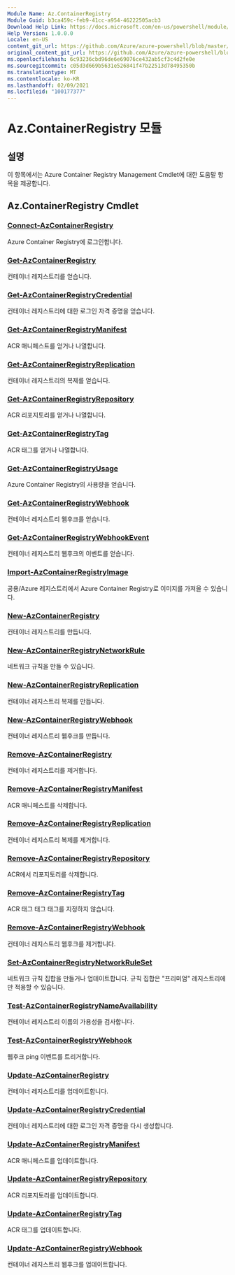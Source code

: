 ```yaml
---
Module Name: Az.ContainerRegistry
Module Guid: b3ca459c-feb9-41cc-a954-46222505acb3
Download Help Link: https://docs.microsoft.com/en-us/powershell/module/az.containerregistry
Help Version: 1.0.0.0
Locale: en-US
content_git_url: https://github.com/Azure/azure-powershell/blob/master/src/ContainerRegistry/ContainerRegistry/help/Az.ContainerRegistry.md
original_content_git_url: https://github.com/Azure/azure-powershell/blob/master/src/ContainerRegistry/ContainerRegistry/help/Az.ContainerRegistry.md
ms.openlocfilehash: 6c93236cbd96de6e69076ce432ab5cf3c4d2fe0e
ms.sourcegitcommit: c05d3d669b5631e526841f47b22513d78495350b
ms.translationtype: MT
ms.contentlocale: ko-KR
ms.lasthandoff: 02/09/2021
ms.locfileid: "100177377"
---
```

# Az.ContainerRegistry 모듈
## 설명
이 항목에서는 Azure Container Registry Management Cmdlet에 대한 도움말 항목을 제공합니다.

## Az.ContainerRegistry Cmdlet
### [Connect-AzContainerRegistry](Connect-AzContainerRegistry.md)
Azure Container Registry에 로그인합니다.

### [Get-AzContainerRegistry](Get-AzContainerRegistry.md)
컨테이너 레지스트리를 얻습니다.

### [Get-AzContainerRegistryCredential](Get-AzContainerRegistryCredential.md)
컨테이너 레지스트리에 대한 로그인 자격 증명을 얻습니다.

### [Get-AzContainerRegistryManifest](Get-AzContainerRegistryManifest.md)
ACR 매니페스트를 얻거나 나열합니다. 

### [Get-AzContainerRegistryReplication](Get-AzContainerRegistryReplication.md)
컨테이너 레지스트리의 복제를 얻습니다.

### [Get-AzContainerRegistryRepository](Get-AzContainerRegistryRepository.md)
ACR 리포지토리를 얻거나 나열합니다.

### [Get-AzContainerRegistryTag](Get-AzContainerRegistryTag.md)
ACR 태그를 얻거나 나열합니다. 

### [Get-AzContainerRegistryUsage](Get-AzContainerRegistryUsage.md)
Azure Container Registry의 사용량을 얻습니다.

### [Get-AzContainerRegistryWebhook](Get-AzContainerRegistryWebhook.md)
컨테이너 레지스트리 웹후크를 얻습니다.

### [Get-AzContainerRegistryWebhookEvent](Get-AzContainerRegistryWebhookEvent.md)
컨테이너 레지스트리 웹후크의 이벤트를 얻습니다.

### [Import-AzContainerRegistryImage](Import-AzContainerRegistryImage.md)
공용/Azure 레지스트리에서 Azure Container Registry로 이미지를 가져올 수 있습니다.

### [New-AzContainerRegistry](New-AzContainerRegistry.md)
컨테이너 레지스트리를 만듭니다.

### [New-AzContainerRegistryNetworkRule](New-AzContainerRegistryNetworkRule.md)
네트워크 규칙을 만들 수 있습니다.

### [New-AzContainerRegistryReplication](New-AzContainerRegistryReplication.md)
컨테이너 레지스트리 복제를 만듭니다.

### [New-AzContainerRegistryWebhook](New-AzContainerRegistryWebhook.md)
컨테이너 레지스트리 웹후크를 만듭니다.

### [Remove-AzContainerRegistry](Remove-AzContainerRegistry.md)
컨테이너 레지스트리를 제거합니다.

### [Remove-AzContainerRegistryManifest](Remove-AzContainerRegistryManifest.md)
ACR 매니페스트를 삭제합니다. 

### [Remove-AzContainerRegistryReplication](Remove-AzContainerRegistryReplication.md)
컨테이너 레지스트리 복제를 제거합니다.

### [Remove-AzContainerRegistryRepository](Remove-AzContainerRegistryRepository.md)
ACR에서 리포지토리를 삭제합니다.

### [Remove-AzContainerRegistryTag](Remove-AzContainerRegistryTag.md)
ACR 태그 태그 태그를 지정하지 않습니다.

### [Remove-AzContainerRegistryWebhook](Remove-AzContainerRegistryWebhook.md)
컨테이너 레지스트리 웹후크를 제거합니다.

### [Set-AzContainerRegistryNetworkRuleSet](Set-AzContainerRegistryNetworkRuleSet.md)
네트워크 규칙 집합을 만들거나 업데이트합니다. 규칙 집합은 "프리미엄" 레지스트리에만 적용할 수 있습니다.

### [Test-AzContainerRegistryNameAvailability](Test-AzContainerRegistryNameAvailability.md)
컨테이너 레지스트리 이름의 가용성을 검사합니다.

### [Test-AzContainerRegistryWebhook](Test-AzContainerRegistryWebhook.md)
웹후크 ping 이벤트를 트리거합니다.

### [Update-AzContainerRegistry](Update-AzContainerRegistry.md)
컨테이너 레지스트리를 업데이트합니다.

### [Update-AzContainerRegistryCredential](Update-AzContainerRegistryCredential.md)
컨테이너 레지스트리에 대한 로그인 자격 증명을 다시 생성합니다.

### [Update-AzContainerRegistryManifest](Update-AzContainerRegistryManifest.md)
ACR 매니페스트를 업데이트합니다. 

### [Update-AzContainerRegistryRepository](Update-AzContainerRegistryRepository.md)
ACR 리포지토리를 업데이트합니다.

### [Update-AzContainerRegistryTag](Update-AzContainerRegistryTag.md)
ACR 태그를 업데이트합니다.

### [Update-AzContainerRegistryWebhook](Update-AzContainerRegistryWebhook.md)
컨테이너 레지스트리 웹후크를 업데이트합니다.

